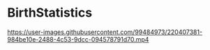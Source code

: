# BirthStatistics


https://user-images.githubusercontent.com/99484973/220407381-984be10e-2488-4c53-9dcc-094578791d70.mp4

